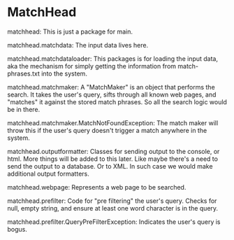 # MatchHead

matchhead:  This is just a package for main.

matchhead.matchdata:  The input data lives here.

matchhead.matchdataloader:  This packages is for loading the input data, aka the mechanism for simply getting the information from match-phrases.txt into the system.

matchhead.matchmaker:  A "MatchMaker" is an object that performs the search. It takes the user's query, sifts through all known web pages, and "matches" it against the stored match phrases.  So all the search logic would be in there. 

matchhead.matchmaker.MatchNotFoundException:  The match maker will throw this if the user's query doesn't trigger a match anywhere in the system.

matchhead.outputformatter:  Classes for sending output to the console, or html. More things will be added to this later. Like maybe there's a need to send the output to a database. Or to XML. In such case we would make additional output formatters.

matchhead.webpage:  Represents a web page to be searched.

matchhead.prefilter:  Code for "pre filtering" the user's query. Checks for null, empty string, and ensure at least one word character is in the query.

matchhead.prefilter.QueryPreFilterException:  Indicates the user's query is bogus.
